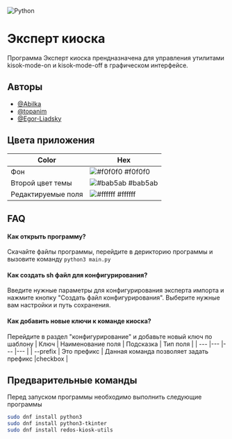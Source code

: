 
![Python](https://img.shields.io/pypi/pyversions/pyinstaller)


# Эксперт киоска

Программа Эксперт киоска прендназначена для управления утилитами kisok-mode-on и kisok-mode-off в графическом интерфейсе.


## Авторы

- [@Abilka](https://www.github.com/Abilka)
- [@topanim](https://github.com/topanim)
- [@Egor-Liadsky](https://github.com/Egor-Liadsky)

## Цвета приложения

| Color             | Hex                                                                |
| ----------------- | ------------------------------------------------------------------ |
| Фон    | ![#f0f0f0](https://via.placeholder.com/10/f0f0f0?text=+) #f0f0f0 |
| Второй цвет темы | ![#bab5ab](https://via.placeholder.com/10/bab5ab?text=+) #bab5ab |
| Редактируемые поля | ![#ffffff](https://via.placeholder.com/10/ffffff?text=+) #ffffff |


## FAQ

#### Как открыть программу?

Скачайте файлы программы, перейдите в дерикторию программы и вызовите команду ```python3 main.py```

#### Как создать sh файл для конфигурирования?

Введите нужные параметры для конфигурирования эксперта импорта и нажмите кнопку "Создать файл конфигурирования". Выберите нужные вам настройки и путь сохранения.

#### Как добавить новые ключи к команде киоска?

Перейдите в раздел "конфигурирование" и добавьте новый ключ по шаблону
| Ключ       | Наименование поля | Подсказка                                 | Тип поля  |
| ---        |---                |---                                        |---        |
| --prefix   | Это префикс       | Данная команда позволяет задать префикс   |checkbox   |





## Предварительные команды

Перед запуском программы необходимо выполнить следующие программы

```bash
sudo dnf install python3
sudo dnf install python3-tkinter
sudo dnf install redos-kiosk-utils
```



